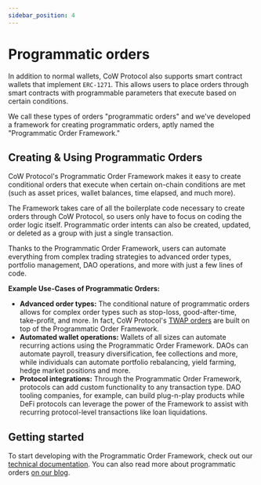 ```yaml
---
sidebar_position: 4
---
```


# Programmatic orders

In addition to normal wallets, CoW Protocol also supports smart contract wallets that implement `ERC-1271`.
This allows users to place orders through smart contracts with programmable parameters that execute based on certain conditions. 

We call these types of orders "programmatic orders" and we've developed a framework for creating programmatic orders, aptly named the "Programmatic Order Framework."

## Creating & Using Programmatic Orders

CoW Protocol's Programmatic Order Framework makes it easy to create conditional orders that execute when certain on-chain conditions are met (such as asset prices, wallet balances, time elapsed, and much more).

The Framework takes care of all the boilerplate code necessary to create orders through CoW Protocol, so users only have to focus on coding the order logic itself.
Programmatic order intents can also be created, updated, or deleted as a group with just a single transaction.  

Thanks to the Programmatic Order Framework, users can automate everything from complex trading strategies to advanced order types, portfolio management, DAO operations, and more with just a few lines of code.

**Example Use-Cases of Programmatic Orders:**

- **Advanced order types:** The conditional nature of programmatic orders allows for complex order types such as stop-loss, good-after-time, take-profit, and more. In fact, CoW Protocol's [TWAP orders](./twap-orders) are built on top of the Programmatic Order Framework.
- **Automated wallet operations:** Wallets of all sizes can automate recurring actions using the Programmatic Order Framework. DAOs can automate payroll, treasury diversification, fee collections and more, while individuals can automate portfolio rebalancing, yield farming, hedge market positions and more.
- **Protocol integrations:** Through the Programmatic Order Framework, protocols can add custom functionality to any transaction type. DAO tooling companies, for example, can build plug-n-play products while DeFi protocols can leverage the power of the Framework to assist with recurring protocol-level transactions like loan liquidations.

## Getting started

To start developing with the Programmatic Order Framework, check out our [technical documentation](/cow-protocol/reference/contracts/periphery/composable-cow). You can also read more about programmatic orders [on our blog](https://blog.cow.fi/introducing-the-programmatic-order-framework-from-cow-protocol-088a14cb0375).
